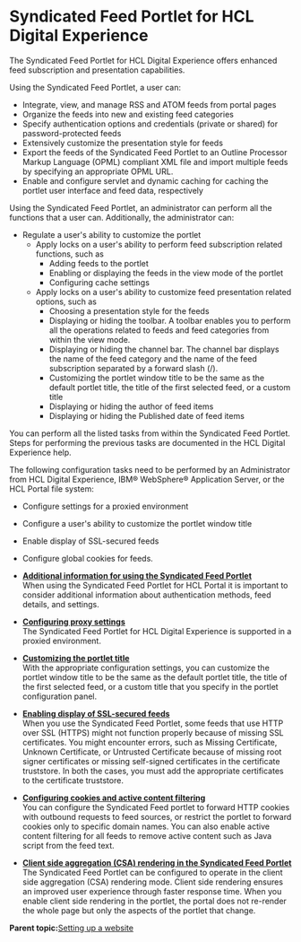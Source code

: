 # Syndicated Feed Portlet for HCL Digital Experience

The Syndicated Feed Portlet for HCL Digital Experience offers enhanced feed subscription and presentation capabilities.

Using the Syndicated Feed Portlet, a user can:

-   Integrate, view, and manage RSS and ATOM feeds from portal pages
-   Organize the feeds into new and existing feed categories
-   Specify authentication options and credentials \(private or shared\) for password-protected feeds
-   Extensively customize the presentation style for feeds
-   Export the feeds of the Syndicated Feed Portlet to an Outline Processor Markup Language \(OPML\) compliant XML file and import multiple feeds by specifying an appropriate OPML URL.
-   Enable and configure servlet and dynamic caching for caching the portlet user interface and feed data, respectively

Using the Syndicated Feed Portlet, an administrator can perform all the functions that a user can. Additionally, the administrator can:

-   Regulate a user's ability to customize the portlet
    -   Apply locks on a user's ability to perform feed subscription related functions, such as
        -   Adding feeds to the portlet
        -   Enabling or displaying the feeds in the view mode of the portlet
        -   Configuring cache settings
    -   Apply locks on a user's ability to customize feed presentation related options, such as
        -   Choosing a presentation style for the feeds
        -   Displaying or hiding the toolbar. A toolbar enables you to perform all the operations related to feeds and feed categories from within the view mode.
        -   Displaying or hiding the channel bar. The channel bar displays the name of the feed category and the name of the feed subscription separated by a forward slash \(/\).
        -   Customizing the portlet window title to be the same as the default portlet title, the title of the first selected feed, or a custom title
        -   Displaying or hiding the author of feed items
        -   Displaying or hiding the Published date of feed items

You can perform all the listed tasks from within the Syndicated Feed Portlet. Steps for performing the previous tasks are documented in the HCL Digital Experience help.

The following configuration tasks need to be performed by an Administrator from HCL Digital Experience, IBM® WebSphere® Application Server, or the HCL Portal file system:

-   Configure settings for a proxied environment
-   Configure a user's ability to customize the portlet window title
-   Enable display of SSL-secured feeds
-   Configure global cookies for feeds.

-   **[Additional information for using the Syndicated Feed Portlet](../admin-system/ic_syndfeed_use.md)**  
When using the Syndicated Feed Portlet for HCL Portal it is important to consider additional information about authentication methods, feed details, and settings.
-   **[Configuring proxy settings](../admin-system/ic_syndfeed_proxy.md)**  
The Syndicated Feed Portlet for HCL Digital Experience is supported in a proxied environment.
-   **[Customizing the portlet title](../admin-system/ic_syndfeed_title.md)**  
With the appropriate configuration settings, you can customize the portlet window title to be the same as the default portlet title, the title of the first selected feed, or a custom title that you specify in the portlet configuration panel.
-   **[Enabling display of SSL-secured feeds](../admin-system/ic_syndfeed_sslfeeds.md)**  
When you use the Syndicated Feed Portlet, some feeds that use HTTP over SSL \(HTTPS\) might not function properly because of missing SSL certificates. You might encounter errors, such as Missing Certificate, Unknown Certificate, or Untrusted Certificate because of missing root signer certificates or missing self-signed certificates in the certificate truststore. In both the cases, you must add the appropriate certificates to the certificate truststore.
-   **[Configuring cookies and active content filtering](../admin-system/ic_syndfeed_cookie.md)**  
You can configure the Syndicated Feed portlet to forward HTTP cookies with outbound requests to feed sources, or restrict the portlet to forward cookies only to specific domain names. You can also enable active content filtering for all feeds to remove active content such as Java script from the feed text.
-   **[Client side aggregation \(CSA\) rendering in the Syndicated Feed Portlet](../admin-system/ic_syndfeed_csr.md)**  
The Syndicated Feed Portlet can be configured to operate in the client side aggregation \(CSA\) rendering mode. Client side rendering ensures an improved user experience through faster response time. When you enable client side rendering in the portlet, the portal does not re-render the whole page but only the aspects of the portlet that change.

**Parent topic:**[Setting up a website](../site/site_setup.md)

